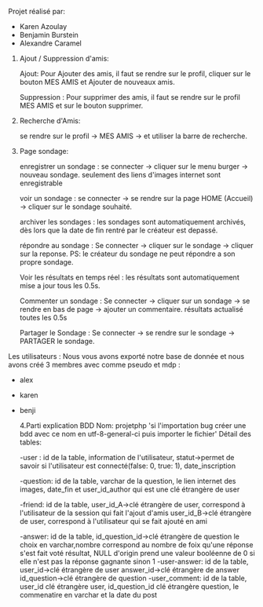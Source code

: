 Projet réalisé par:

* Karen Azoulay
* Benjamin Burstein
* Alexandre Caramel

1. Ajout / Suppression d'amis:

   Ajout: Pour Ajouter des amis, il faut se rendre sur le profil, cliquer sur le bouton MES AMIS et Ajouter de nouveaux amis.

   Suppression : Pour supprimer des amis, il faut se rendre sur le profil MES AMIS et sur le bouton supprimer.

2. Recherche d'Amis:

    se rendre sur le profil -> MES AMIS -> et utiliser la barre de recherche.

3. Page sondage: 

    enregistrer un sondage : se connecter -> cliquer sur le menu burger -> nouveau sondage. seulement des liens d'images internet sont enregistrable

    voir un sondage : se connecter -> se rendre sur la page HOME (Accueil) -> cliquer sur le sondage souhaité.

    archiver les sondages : les sondages sont automatiquement archivés, dès lors que la date de fin rentré par le créateur est depassé.

    répondre au sondage : Se connecter -> cliquer sur le sondage -> cliquer sur la reponse. PS: le créateur du sondage ne peut répondre a son propre sondage.

    Voir les résultats en temps réel : les résultats sont automatiquement mise a jour tous les 0.5s.

    Commenter un sondage : Se connecter -> cliquer sur un sondage -> se rendre en bas de page -> ajouter un commentaire. résultats actualisé toutes les 0.5s

    Partager le Sondage : Se connecter -> se rendre sur le sondage -> PARTAGER le sondage.


Les utilisateurs :
Nous vous avons exporté notre base de donnée et nous avons créé 3 membres avec comme pseudo et mdp :
- alex 
- karen
- benji


    4.Parti explication BDD
    Nom: projetphp  'si l'importation bug créer une bdd avec ce nom en utf-8-general-ci puis importer le fichier'
    Détail des tables:

    -user : id de la table, information de l'utilisateur, statut->permet de savoir si l'utilisateur est connecté(false: 0, true: 1), date_inscription

    -question: id de la table, varchar de la question, le lien internet des images, date_fin et user_id_author qui est une clé étrangère de user

    -friend: id de la table, 
                            user_id_A->clé étrangère de user, correspond à l'utilisateur de la session qui fait l'ajout d'amis
                             user_id_B->clé étrangère de user, correspond à l'utilisateur qui se fait ajouté en ami

    -answer: id de la table, 
                            id_question_id->clé étrangère de question 
                            le choix en varchar,nombre correspond au nombre de foix qu'une réponse s'est fait voté
                            résultat, NULL d'origin prend une valeur booléenne de 0 si elle n'est pas la réponse gagnante sinon 1
    -user-answer: id de  la table, 
                                user_id->clé étrangère de user
                                answer_id->clé étrangère de answer
                                id_question->clé étrangère de question
-user_comment: id de la table, user_id clé étrangère user, id_question_id clé étrangère question, le commenatire en varchar et la date du post






